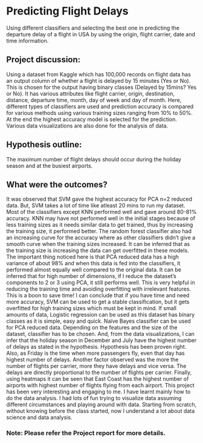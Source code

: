 # Predicting Flight Delays

Using different classifiers and selecting the best one in predicting the departure delay of a flight in USA by using the origin, flight carrier, date and time information.

## Project discussion:
Using a dataset from Kaggle which has 100,000 records on flight data has an output column of whether a flight is delayed by 15 minutes (Yes or No). 
This is chosen for the output having binary classes (Delayed by 15mins? Yes or No). It has various attributes like flight carrier, origin, destination, distance, departure time, month, day of week and day of month. Here, different types of classifiers are used and prediction accuracy is compared for various methods using various training sizes ranging from 10% to 50%. At the end the highest accuracy model is selected for the prediction. Various data visualizations are also done for the analysis of data.

## Hypothesis outline:
The maximum number of flight delays should occur during the holiday season and at the busiest airports.

## What were the outcomes?
It was observed that SVM gave the highest accuracy for PCA n=2 reduced data. But, SVM takes a lot of time like atleast 20 mins to run my dataset. Most of the classifiers except KNN performed well and gave around 80-81% accuracy. KNN may have not performed well in the initial stages because of less training sizes as it needs similar data to get trained, thus by increasing the training size, it performed better. The random forest classifier also had an increasing curve for the accuracy where as other classifiers didn’t give a smooth curve when the training sizes increased. It can be inferred that as the training size is increasing the data can get overfitted in these models. 
The important thing noticed here is that PCA reduced data has a high variance of about 98% and when this data is fed into the classifiers, it performed almost equally well compared to the original data. It can be inferred that for high number of dimensions, if I reduce the dataset’s components to 2 or 3 using PCA, it still performs well. This is very helpful in reducing the training time and avoiding overfitting with irrelevant features. This is a boon to save time!
I can conclude that if you have time and need more accuracy, SVM can be used to get a stable classification, but it gets overfitted for high training sizes which must be kept in mind. If small amounts of data, Logistic regression can be used as this dataset has binary classes as it is simple, easy and quick. Naïve Bayes classifier can be used for PCA reduced data. Depending on the features and the size of the dataset, classifier has to be chosen.
And, from the data visualizations, I can infer that the holiday season in December and July have the highest number of delays as stated in the hypothesis. Hypothesis has been proven right. Also, as Friday is the time when more passengers fly, even that day has highest number of delays. Another factor observed was the more the number of flights per carrier, more they have delays and vice versa. The delays are directly proportional to the number of flights per carrier. Finally, using heatmaps it can be seen that East Coast has the highest number of airports with highest number of flights flying from each airport.
This project has been very interesting and engaging to me. I have learnt mainly how to do the data analysis. I had lots of fun trying to visualize data assuming different circumstances and playing around with data. Starting from scratch, without knowing before the class started, now I understand a lot about data science and data analysis.

### Note: Please refer the Project report for more details.

